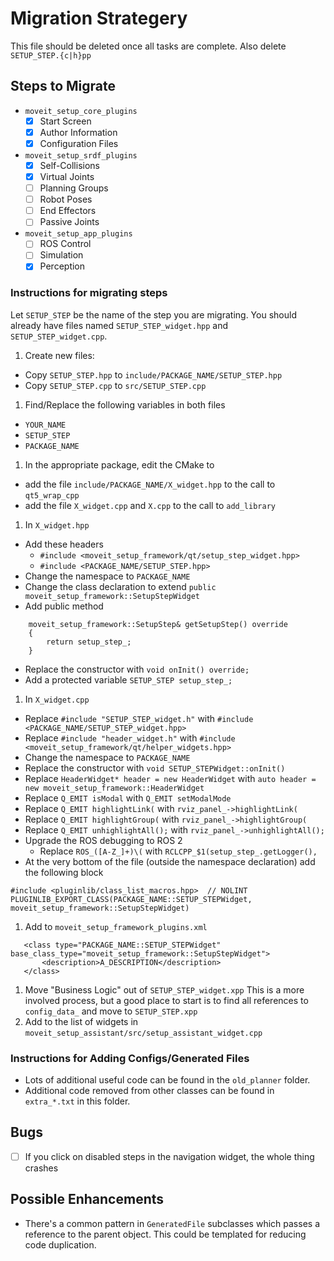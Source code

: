 # Migration Strategery

This file should be deleted once all tasks are complete. Also delete `SETUP_STEP.{c|h}pp`

## Steps to Migrate
 * `moveit_setup_core_plugins`
   * [x] Start Screen
   * [x] Author Information
   * [x] Configuration Files
 * `moveit_setup_srdf_plugins`
   * [x] Self-Collisions
   * [x] Virtual Joints
   * [ ] Planning Groups
   * [ ] Robot Poses
   * [ ] End Effectors
   * [ ] Passive Joints
 * `moveit_setup_app_plugins`
   * [ ] ROS Control
   * [ ] Simulation
   * [x] Perception

### Instructions for migrating steps
Let `SETUP_STEP` be the name of the step you are migrating. You should already have files named `SETUP_STEP_widget.hpp` and `SETUP_STEP_widget.cpp`.
 1. Create new files:
  * Copy `SETUP_STEP.hpp` to `include/PACKAGE_NAME/SETUP_STEP.hpp`
  * Copy `SETUP_STEP.cpp` to `src/SETUP_STEP.cpp`
 1. Find/Replace the following variables in both files
  * `YOUR_NAME`
  * `SETUP_STEP`
  * `PACKAGE_NAME`
 1. In the appropriate package, edit the CMake to
  * add the file `include/PACKAGE_NAME/X_widget.hpp` to the call to `qt5_wrap_cpp`
  * add the file `X_widget.cpp` and `X.cpp` to the call to `add_library`
 1. In `X_widget.hpp`
  * Add these headers
     * `#include <moveit_setup_framework/qt/setup_step_widget.hpp>`
     * `#include <PACKAGE_NAME/SETUP_STEP.hpp>`
  * Change the namespace to `PACKAGE_NAME`
  * Change the class declaration to extend `public moveit_setup_framework::SetupStepWidget`
  * Add public method
  ```
      moveit_setup_framework::SetupStep& getSetupStep() override
      {
          return setup_step_;
      }
```
  * Replace the constructor with `void onInit() override;`
  * Add a protected variable `SETUP_STEP setup_step_;`
 1. In `X_widget.cpp`
  * Replace `#include "SETUP_STEP_widget.h"` with `#include <PACKAGE_NAME/SETUP_STEP_widget.hpp>`
  * Replace `#include "header_widget.h"` with `#include <moveit_setup_framework/qt/helper_widgets.hpp>`
  * Change the namespace to `PACKAGE_NAME`
  * Replace the constructor with `void SETUP_STEPWidget::onInit()`
  * Replace `HeaderWidget* header = new HeaderWidget` with `auto header = new moveit_setup_framework::HeaderWidget`
  * Replace `Q_EMIT isModal` with `Q_EMIT setModalMode`
  * Replace `Q_EMIT highlightLink(` with `rviz_panel_->highlightLink(`
  * Replace `Q_EMIT highlightGroup(` with `rviz_panel_->highlightGroup(`
  * Replace `Q_EMIT unhighlightAll();` with `rviz_panel_->unhighlightAll();`
  * Upgrade the ROS debugging to ROS 2
     * Replace `ROS_([A-Z_]+)\(` with `RCLCPP_$1(setup_step_.getLogger(), `
  * At the very bottom of the file (outside the namespace declaration) add the following block
  ```
#include <pluginlib/class_list_macros.hpp>  // NOLINT
PLUGINLIB_EXPORT_CLASS(PACKAGE_NAME::SETUP_STEPWidget, moveit_setup_framework::SetupStepWidget)
  ```
 1. Add to `moveit_setup_framework_plugins.xml`
 ```
    <class type="PACKAGE_NAME::SETUP_STEPWidget" base_class_type="moveit_setup_framework::SetupStepWidget">
        <description>A_DESCRIPTION</description>
    </class>
  ```
 1. Move "Business Logic" out of `SETUP_STEP_widget.xpp` This is a more involved process, but a good place to start is to find all references to `config_data_` and move to `SETUP_STEP.xpp`
 1. Add to the list of widgets in `moveit_setup_assistant/src/setup_assistant_widget.cpp`

### Instructions for Adding Configs/Generated Files
 * Lots of additional useful code can be found in the `old_planner` folder.
 * Additional code removed from other classes can be found in `extra_*.txt` in this folder.

## Bugs
 * [ ] If you click on disabled steps in the navigation widget, the whole thing crashes

## Possible Enhancements
 * There's a common pattern in `GeneratedFile` subclasses which passes a reference to the parent object. This could be templated for reducing code duplication.
